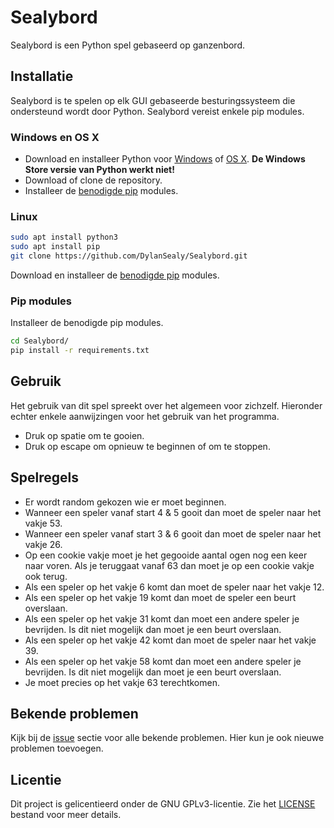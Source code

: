 # Sealybord

Sealybord is een Python spel gebaseerd op ganzenbord.

## Installatie

Sealybord is te spelen op elk GUI gebaseerde besturingssysteem die ondersteund wordt door Python. Sealybord vereist enkele pip modules.

### Windows en OS X

* Download en installeer Python voor [Windows](https://www.python.org/downloads/windows/) of [OS X](https://www.python.org/downloads/mac-osx/). **De Windows Store versie van Python werkt niet!**
* Download of clone de repository.
* Installeer de [benodigde pip](#pip-modules) modules.

### Linux

```bash
sudo apt install python3
sudo apt install pip
git clone https://github.com/DylanSealy/Sealybord.git
```

Download en installeer de [benodigde pip](#pip-modules) modules.

### Pip modules

Installeer de benodigde pip modules.

```bash
cd Sealybord/
pip install -r requirements.txt
```

## Gebruik

Het gebruik van dit spel spreekt over het algemeen voor zichzelf. Hieronder echter enkele aanwijzingen voor het gebruik van het programma.

* Druk op spatie om te gooien.
* Druk op escape om opnieuw te beginnen of om te stoppen.

## Spelregels

* Er wordt random gekozen wie er moet beginnen.
* Wanneer een speler vanaf start 4 & 5 gooit dan moet de speler naar het vakje 53.
* Wanneer een speler vanaf start 3 & 6 gooit dan moet de speler naar het vakje 26.
* Op een cookie vakje moet je het gegooide aantal ogen nog een keer naar voren. Als je teruggaat vanaf 63 dan moet je op een cookie vakje ook terug.
* Als een speler op het vakje 6 komt dan moet de speler naar het vakje 12.
* Als een speler op het vakje 19 komt dan moet de speler een beurt overslaan.
* Als een speler op het vakje 31 komt dan moet een andere speler je bevrijden. Is dit niet mogelijk dan moet je een beurt overslaan.
* Als een speler op het vakje 42 komt dan moet de speler naar het vakje 39.
* Als een speler op het vakje 58 komt dan moet een andere speler je bevrijden. Is dit niet mogelijk dan moet je een beurt overslaan.
* Je moet precies op het vakje 63 terechtkomen.

## Bekende problemen

Kijk bij de [issue](https://github.com/DylanSealy/Ganzenbord/issues) sectie voor alle bekende problemen. Hier kun je ook nieuwe problemen toevoegen.

## Licentie

Dit project is gelicentieerd onder de GNU GPLv3-licentie. Zie het [LICENSE](LICENSE) bestand voor meer details.
